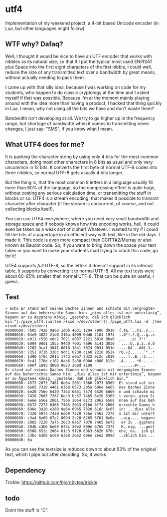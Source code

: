 # utf4
Implementation of my weekend project, a 4-bit based Unicode encoder (in Lua, but other languages might follow)

## WTF why? Dafaq?

Well, I thought it would be nice to have an UTF encoder that works with nibbles as its natural size, so that if I put the typical most used ENIRSAT plus Space into the first eight characters of the first nibble, I could well, reduce the size of any transmitted text over a bandwidth by great means, without actually needing to pack them. 

I came up with that silly idea, because I was working on code for my students, who happen to do classic cryptology at the time and I asked myself if that was possible. Because I'm at the moment mainly playing around with the idea more than having a product, I hacked that thing quickly in Lua. I mean, why not using all the bits we have and don't waste them?

Bandwidth isn't developing at all. We try to go higher up in the frequency range, but shortage of bandwidth when it comes to transmitting never changes, I just say: "SMS", if you know what I mean.

## What UTF4 does for me?

It is packing the character string by using only 4 bits for the most common characters, doing most other characters in 8 bits as usual and only very uncommon in 12 bits. It converts the first byte of normal UTF-8 codes into three nibbles, so normal UTF-8 gets usually 4 bits longer.

But the thing is, that the most common 8 letters in a language usually fill more than 60% of the language, so the compressing effect is quite huge, without costing any serious calculation time, or transmitting the stuff in blocks or so. UTF4 is a stream encoding, that makes it possible to transmit character after character (if the stream is concurrent, of course, and not collecting blocks itself). 

You can use UTF4 everywhere, where you need very small bandwidth and storage space and if nobody knows how this encoding works, hell, it could even be taken as a weak sort of cipher! Whatever. I wanted to try if I could fill the bits of a papertape in an efficient way with text, like in the old days. I made it. This code is even more compact than CCITT#2/Murray or also known as Baudot code. So, if you want to bring down the space your text takes or you want to make your students mad trying to crack this code, go for it!

UTF4 supports _full_ UTF-8, so the letters it doesn't support in its internal table, it supports by converting it to normal UTF-8. All my text tests were about 60-65% smaller than normal UTF-8. That can be quite an useful, I guess.

## Test

```
> echo Er stand auf seines Daches Zinnen und schaute mit vergnügten Sinnen auf das beherrschte Samos hin: „dies alles ist mir untertänig”, begann er zu Ägyptens König, „gestehe, daß ich glücklich bin.”|./pipe_utf4.lua|tee >(xxd >/dev/stderr)|./pipe_utf4.lua -d  |tee >(xxd >/dev/stderr)
00000000: 7b05 7426 0a60 1d0b 4031 1204 7996 d010  {.t&.`..@1..y...
00000010: 04e9 3022 21d0 210a 4009 0dd6 7101 1973  ..0"!.!.@...q..s
00000020: e011 c520 e8c2 7021 a037 2221 601d 0ba0  ... ..p!.7"!`...
00000030: 6004 08d1 1055 94d0 7001 7a96 a141 d030  `....U..p.z..A.0
00000040: f202 9ca1 3041 6018 1841 3074 9031 051d  ....0A`..A0t.1..
00000050: 7251 872b 320c 9dc1 0208 c160 2210 052a  rQ.+2......`"..*
00000060: 1d90 1f0c 291b 1742 e0a7 2d32 0c2c c019  ....)..B..-2.,..
00000070: 0c41 170d c102 0ab6 2a30 090d c080 812e  .A......*0......
00000080: 090f 1893 d000 0823 2b9d a109            .......#+...
Er stand auf seines Daches Zinnen und schaute mit vergnügten Sinnen auf das beherrschte Samos hin: „dies alles ist mir untertänig”, begann er zu Ägyptens König, „gestehe, daß ich glücklich bin.”
00000000: 4572 2073 7461 6e64 2061 7566 2073 6569  Er stand auf sei
00000010: 6e65 7320 4461 6368 6573 205a 696e 6e65  nes Daches Zinne
00000020: 6e20 756e 6420 7363 6861 7574 6520 6d69  n und schaute mi
00000030: 7420 7665 7267 6ec3 bc67 7465 6e20 5369  t vergn..gten Si
00000040: 6e6e 656e 2061 7566 2064 6173 2062 6568  nnen auf das beh
00000050: 6572 7273 6368 7465 2053 616d 6f73 2068  errschte Samos h
00000060: 696e 3a20 e280 9e64 6965 7320 616c 6c65  in: ...dies alle
00000070: 7320 6973 7420 6d69 7220 756e 7465 7274  s ist mir untert
00000080: c3a4 6e69 67e2 809d 2c20 6265 6761 6e6e  ..nig..., begann
00000090: 2065 7220 7a75 20c3 8467 7970 7465 6e73   er zu ..gyptens
000000a0: 204b c3b6 6e69 672c 20e2 809e 6765 7374   K..nig, ...gest
000000b0: 6568 652c 2064 61c3 9f20 6963 6820 676c  ehe, da.. ich gl
000000c0: c3bc 636b 6c69 6368 2062 696e 2ee2 809d  ..cklich bin....
000000d0: 0a 
```

As you can see the textsize is reduced down to about 63% of the original text, which I pipe out after decoding. So, it works

## Dependency

Trickle: https://github.com/bjornbytes/trickle

## todo

Doint the stuff in "C".
